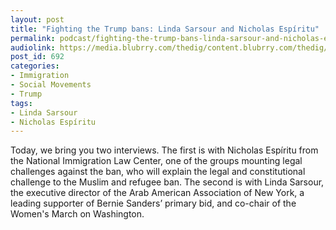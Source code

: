 ```yaml
---
layout: post
title: "Fighting the Trump bans: Linda Sarsour and Nicholas Espíritu"
permalink: podcast/fighting-the-trump-bans-linda-sarsour-and-nicholas-espiritu/
audiolink: https://media.blubrry.com/thedig/content.blubrry.com/thedig/The_Dig_-_EP9-_DRAFT1.mp3
post_id: 692
categories: 
- Immigration
- Social Movements
- Trump
tags: 
- Linda Sarsour
- Nicholas Espíritu
---
```


Today, we bring you two interviews. The first is with Nicholas Espíritu from the National Immigration Law Center, one of the groups mounting legal challenges against the ban, who will explain the legal and constitutional challenge to the Muslim and refugee ban. The second is with Linda Sarsour, the executive director of the Arab American Association of New York, a leading supporter of Bernie Sanders’ primary bid, and co-chair of the Women's March on Washington.

